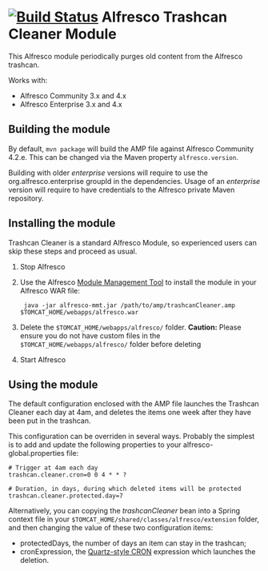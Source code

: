 [![Build Status](https://buildhive.cloudbees.com/job/atolcd/job/alfresco-trashcan-cleaner/badge/icon)](https://buildhive.cloudbees.com/job/atolcd/job/alfresco-trashcan-cleaner/)
Alfresco Trashcan Cleaner Module
================================

This Alfresco module periodically purges old content from the Alfresco trashcan.

Works with:

 - Alfresco Community 3.x and 4.x
 - Alfresco Enterprise 3.x and 4.x

Building the module
-------------------
By default, `mvn package` will build the AMP file against Alfresco Community 4.2.e. This can be changed via the Maven property `alfresco.version`.

Building with older *enterprise* versions will require to use the org.alfresco.enterprise groupId in the dependencies.
Usage of an *enterprise* version will require to have credentials to the Alfresco private Maven repository.

Installing the module
---------------------
Trashcan Cleaner is a standard Alfresco Module, so experienced users can skip these steps and proceed as usual.

1. Stop Alfresco
2. Use the Alfresco [Module Management Tool](http://wiki.alfresco.com/wiki/Module_Management_Tool) to install the module in your Alfresco WAR file:

        java -jar alfresco-mmt.jar /path/to/amp/trashcanCleaner.amp $TOMCAT_HOME/webapps/alfresco.war

3. Delete the `$TOMCAT_HOME/webapps/alfresco/` folder.
**Caution:** Please ensure you do not have custom files in the `$TOMCAT_HOME/webapps/alfresco/` folder before deleting
4. Start Alfresco

Using the module
---------------------
The default configuration enclosed with the AMP file launches the Trashcan Cleaner each day at 4am, and deletes the items one week after they have been put in the trashcan.

This configuration can be overriden in several ways. Probably the simplest is to add and update the following properties to your alfresco-global.properties file:

```
# Trigger at 4am each day
trashcan.cleaner.cron=0 0 4 * * ?

# Duration, in days, during which deleted items will be protected
trashcan.cleaner.protected.day=7
```

Alternatively, you can copying the *trashcanCleaner* bean into a Spring context file in your `$TOMCAT_HOME/shared/classes/alfresco/extension` folder, and then changing the value of these two configuration items:

* protectedDays, the number of days an item can stay in the trashcan;
* cronExpression, the [Quartz-style CRON](http://wiki.alfresco.com/wiki/Scheduled_Actions#Cron_Explained) expression which launches the deletion.